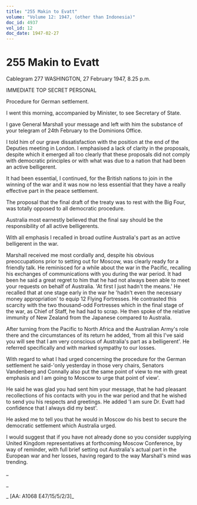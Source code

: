 ```yaml
---
title: "255 Makin to Evatt"
volume: "Volume 12: 1947, (other than Indonesia)"
doc_id: 4937
vol_id: 12
doc_date: 1947-02-27
---
```


# 255 Makin to Evatt

Cablegram 277 WASHINGTON, 27 February 1947, 8.25 p.m.

IMMEDIATE TOP SECRET PERSONAL

Procedure for German settlement.

I went this morning, accompanied by Minister, to see Secretary of State.

I gave General Marshall your message and left with him the substance of your telegram of 24th February to the Dominions Office.

I told him of our grave dissatisfaction with the position at the end of the Deputies meeting in London. I emphasised a lack of clarity in the proposals, despite which it emerged all too clearly that these proposals did not comply with democratic principles or with what was due to a nation that had been an active belligerent.

It had been essential, I continued, for the British nations to join in the winning of the war and it was now no less essential that they have a really effective part in the peace settlement.

The proposal that the final draft of the treaty was to rest with the Big Four, was totally opposed to all democratic procedure.

Australia most earnestly believed that the final say should be the responsibility of all active belligerents.

With all emphasis I recalled in broad outline Australia's part as an active belligerent in the war.

Marshall received me most cordially and, despite his obvious preoccupations prior to setting out for Moscow, was clearly ready for a friendly talk. He reminisced for a while about the war in the Pacific, recalling his exchanges of communications with you during the war period. It had been he said a great regret to him that he had not always been able to meet your requests on behalf of Australia. 'At first I just hadn't the means.' He recalled that at one stage early in the war he 'hadn't even the necessary money appropriation' to equip 12 Flying Fortresses. He contrasted this scarcity with the two thousand-odd Fortresses which in the final stage of the war, as Chief of Staff, he had had to scrap. He then spoke of the relative immunity of New Zealand from the Japanese compared to Australia.

After turning from the Pacific to North Africa and the Australian Army's role there and the circumstances of its return he added, 'from all this I've said you will see that I am very conscious of Australia's part as a belligerent'. He referred specifically and with marked sympathy to our losses.

With regard to what I had urged concerning the procedure for the German settlement he said-'only yesterday in those very chairs, Senators Vandenberg and Connally also put the same point of view to me with great emphasis and I am going to Moscow to urge that point of view'.

He said he was glad you had sent him your message, that he had pleasant recollections of his contacts with you in the war period and that he wished to send you his respects and greetings. He added 'I am sure Dr. Evatt had confidence that I always did my best'.

He asked me to tell you that he would in Moscow do his best to secure the democratic settlement which Australia urged.

I would suggest that if you have not already done so you consider supplying United Kingdom representatives at forthcoming Moscow Conference, by way of reminder, with full brief setting out Australia's actual part in the European war and her losses, having regard to the way Marshall's mind was trending.

_

_

_ [AA: A1068 E47/15/5/2/3]_
